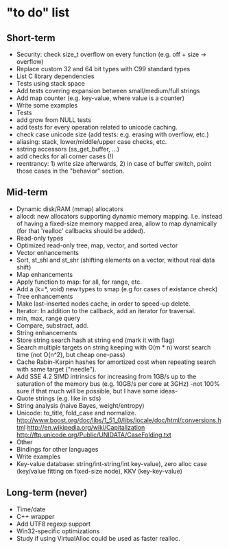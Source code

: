 "to do" list
===

Short-term
---

* Security: check size_t overflow on every function (e.g. off + size -> overflow)
* Replace custom 32 and 64 bit types with C99 standard types
* List C library dependencies
* Tests using stack space
* Add tests covering expansion between small/medium/full strings
* Add map counter (e.g. key-value, where value is a counter)
* Write some examples
* Tests
 * add grow from NULL tests
 * add tests for every operation related to unicode caching.
 * check case unicode size (add tests: e.g. erasing with overflow, etc.)
 * aliasing: stack, lower/middle/upper case checks, etc.
 * sstring accessors (ss_get_buffer, ...)
 * add checks for all corner cases (!)
 * reentrancy: 1) write size afterwards, 2) in case of buffer switch, point those cases in the "behavior" section.

Mid-term
---

* Dynamic disk/RAM (mmap) allocators
 * allocd: new allocators supporting dynamic memory mapping. I.e. instead of having a fixed-size memory mapped area, allow to map dynamically (for that 'realloc' callbacks should be added).
* Read-only types
 * Optimized read-only tree, map, vector, and sorted vector
* Vector enhancements
 * Sort, st_shl and st_shr (shifting elements on a vector, without real data shift)
* Map enhancements
 * Apply function to map: for all, for range, etc.
 * Add a (k=\*, void) new types to smap (e.g for cases of existance check)
* Tree enhancements
 * Make last-inserted nodes cache, in order to speed-up delete.
 * Iterator: In addition to the callback, add an iterator for traversal.
 * min, max, range query
 * Compare, substract, add.
* String enhancements
 * Store string search hash at string end (mark it with flag)
 * Search multiple targets on string keeping with O(m * n) worst search time (not O(n^2), but cheap one-pass)
 * Cache Rabin-Karpin hashes for amortized cost when repeating search with same target ("needle").
 * Add SSE 4.2 SIMD intrinsics for increasing from 1GB/s up to the saturation of the memory bus (e.g. 10GB/s per core at 3GHz) \-not 100% sure if that much will be possible, but I have some ideas\-
 * Quote strings (e.g. like in sds)
 * String analysis (naive Bayes, weight/entropy)
 * Unicode: to_title, fold_case and normalize. http://www.boost.org/doc/libs/1_51_0/libs/locale/doc/html/conversions.html http://en.wikipedia.org/wiki/Capitalization http://ftp.unicode.org/Public/UNIDATA/CaseFolding.txt
* Other
 * Bindings for other languages
* Write examples
 * Key-value database: string/int-string/int key-value), zero alloc case (key/value fitting on fixed-size node), KKV (key-key-value)

Long-term (never)
---

* Time/date
* C++ wrapper
* Add UTF8 regexp support
* Win32-specific optimizations
 * Study if using VirtualAlloc could be used as faster realloc.


